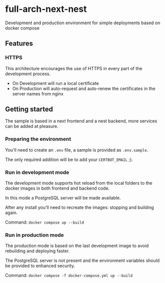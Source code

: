 # full-arch-next-nest

Development and production environment for simple deployments based on docker compose

## Features

### HTTPS

This architecture encourages the use of HTTPS in every part of the development process.

- On Development will run a local certificate
- On Production will auto-request and auto-renew the certificates in the server names from nginx

## Getting started

The sample is based in a next frontend and a nest backend, more services can be added at pleasure.

### Preparing the environment

You'll need to create an `.env` file, a sample is provided as `.env.sample`.

The only required addition will be to add your `CERTBOT_EMAIL` ;).

### Run in development mode

The development mode supports hot reload from the local folders to the docker images in both
frontend and backend code.

In this mode a PostgreSQL server will be made available.

After any install you'll need to recreate the images: stopping and building again.

Command: `docker compose up --build`

### Run in production mode

The production mode is based on the last development image to avoid rebuilding and deploying faster.

The PostgreSQL server is not present and the environment variables should be provided to enhanced security.

Command: `docker compose -f docker-compose.yml up --build`
